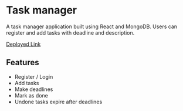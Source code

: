 # Task manager

A task manager application built using React and MongoDB.
Users can register and add tasks with deadline and description.

[Deployed Link](https://task-manager-603e0.web.app/)

## Features

-   Register / Login
-   Add tasks
-   Make deadlines
-   Mark as done
-   Undone tasks expire after deadlines
